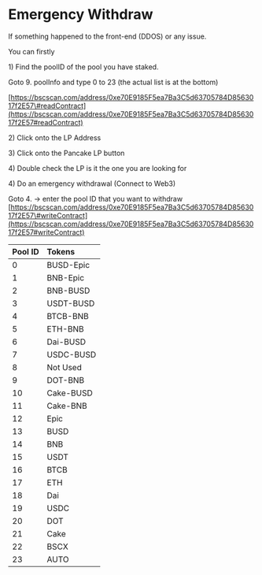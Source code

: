 # Emergency Withdraw



If something happened to the front-end \(DDOS\) or any issue. 

You can firstly 

1\) Find the poolID of the pool you have staked. 

Goto 9. poolInfo and type 0 to 23 \(the actual list is at the bottom\) 

[https://bscscan.com/address/0xe70E9185F5ea7Ba3C5d63705784D8563017f2E57\#readContract](https://bscscan.com/address/0xe70E9185F5ea7Ba3C5d63705784D8563017f2E57#readContract)

2\) Click onto the LP Address

3\) Click onto the Pancake LP button

4\) Double check the LP is it the one you are looking for

4\) Do an emergency withdrawal \(Connect to Web3\) 

Goto 4. -&gt; enter the pool ID that you want to withdraw [https://bscscan.com/address/0xe70E9185F5ea7Ba3C5d63705784D8563017f2E57\#writeContract](https://bscscan.com/address/0xe70E9185F5ea7Ba3C5d63705784D8563017f2E57#writeContract)



| Pool ID | Tokens |
| :--- | :--- |
| 0 | BUSD-Epic |
| 1 | BNB-Epic |
| 2 | BNB-BUSD |
| 3 | USDT-BUSD |
| 4 | BTCB-BNB |
| 5 | ETH-BNB |
| 6 | Dai-BUSD |
| 7 | USDC-BUSD |
| 8 | Not Used |
| 9 | DOT-BNB |
| 10 | Cake-BUSD |
| 11 | Cake-BNB |
| 12 | Epic |
| 13 | BUSD |
| 14 | BNB |
| 15 | USDT |
| 16 | BTCB |
| 17 | ETH |
| 18 | Dai |
| 19 | USDC |
| 20 | DOT |
| 21 | Cake |
| 22 | BSCX |
| 23 | AUTO |

